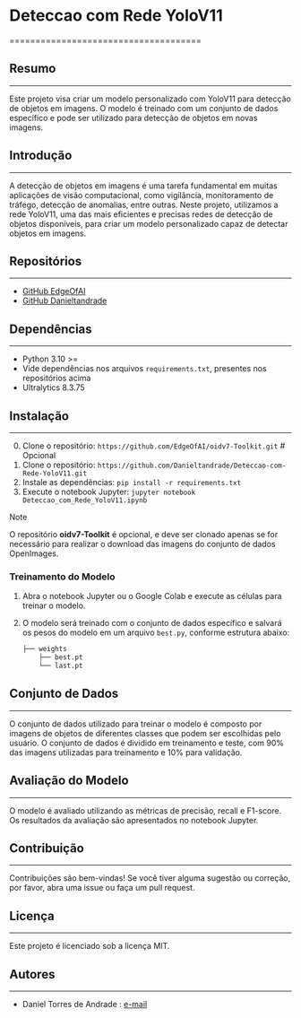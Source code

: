 # Deteccao com Rede YoloV11
=====================================

## Resumo
--------

Este projeto visa criar um modelo personalizado com YoloV11 para detecção de objetos em imagens. O modelo é treinado com um conjunto de dados específico e pode ser utilizado para detecção de objetos em novas imagens.

## Introdução
------------

A detecção de objetos em imagens é uma tarefa fundamental em muitas aplicações de visão computacional, como vigilância, monitoramento de tráfego, detecção de anomalias, entre outras. Neste projeto, utilizamos a rede YoloV11, uma das mais eficientes e precisas redes de detecção de objetos disponíveis, para criar um modelo personalizado capaz de detectar objetos em imagens.

## Repositórios
--------------

* [GitHub EdgeOfAI](https://github.com/EdgeOfAI/oidv7-Toolkit)
* [GitHub Danieltandrade](https://github.com/Danieltandrade/Deteccao-com-Rede-YoloV11)

## Dependências
------------

* Python 3.10 >=
* Vide dependências nos arquivos `requirements.txt`, presentes nos repositórios acima
* Ultralytics 8.3.75

## Instalação
------------

0. Clone o repositório: `https://github.com/EdgeOfAI/oidv7-Toolkit.git` # Opcional
1. Clone o repositório: `https://github.com/Danieltandrade/Deteccao-com-Rede-YoloV11.git`
2. Instale as dependências: `pip install -r requirements.txt`
3. Execute o notebook Jupyter: `jupyter notebook Deteccao_com_Rede_YoloV11.ipynb`

>[!Note]
> O repositório __oidv7-Toolkit__ é opcional, e deve ser clonado apenas se for necessário para realizar o download das imagens do conjunto de dados OpenImages.

### Treinamento do Modelo

1. Abra o notebook Jupyter ou o Google Colab e execute as células para treinar o modelo.
2. O modelo será treinado com o conjunto de dados específico e salvará os pesos do modelo em um arquivo `best.py`, conforme estrutura abaixo:

    ```bash
    ├── weights
        ├── best.pt
        └── last.pt
    ```

## Conjunto de Dados
-----------------

O conjunto de dados utilizado para treinar o modelo é composto por imagens de objetos de diferentes classes que podem ser escolhidas pelo usuário. O conjunto de dados é dividido em treinamento e teste, com 90% das imagens utilizadas para treinamento e 10% para validação.

## Avaliação do Modelo
-------------------

O modelo é avaliado utilizando as métricas de precisão, recall e F1-score. Os resultados da avaliação são apresentados no notebook Jupyter.

## Contribuição
------------

Contribuições são bem-vindas! Se você tiver alguma sugestão ou correção, por favor, abra uma issue ou faça um pull request.

## Licença
-------

Este projeto é licenciado sob a licença MIT.

## Autores
--------

* Daniel Torres de Andrade : [e-mail](danieltorresandrade@gmail.com)